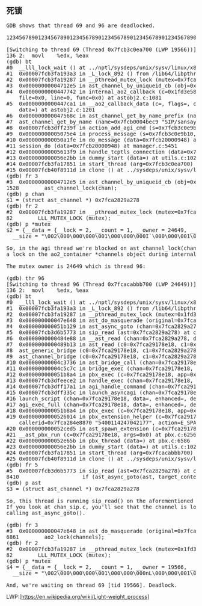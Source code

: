 
死锁
--------------------------------------------------
<pre>
GDB shows that thread 69 and 96 are deadlocked.

12345678901234567890123456789012345678901234567890123456789012345678901234567890

[Switching to thread 69 (Thread 0x7fcb3c0ea700 (LWP 19566))]#0  __lll_lock_wait () at ../nptl/sysdeps/unix/sysv/linux/x86_64/lowlevellock.S:136
136	2:	movl	%edx, %eax
(gdb) bt
#0  __lll_lock_wait () at ../nptl/sysdeps/unix/sysv/linux/x86_64/lowlevellock.S:136
#1  0x00007fcb3fa193a3 in _L_lock_892 () from /lib64/libpthread-2.12.so
#2  0x00007fcb3fa19287 in __pthread_mutex_lock (mutex=0x7fca2829a220) at pthread_mutex_lock.c:82
#3  0x00000000004712e5 in ast_channel_by_uniqueid_cb (obj=0x7fca2829a278, arg=0x7fcb0004bec9, data=<value optimized out>, flags=<value optimized out>) at channel.c:1528
#4  0x0000000000447742 in internal_ao2_callback (c=0x1fd3e58, flags=0, cb_fn=<value optimized out>, arg=0x7fcb0004bec9, data=0x7fcb3c0e8d98, type=WITH_DATA, tag=0x0, 
    file=0x0, line=0, func=0x0) at astobj2.c:1081
#5  0x0000000000447ca1 in __ao2_callback_data (c=<value optimized out>, flags=<value optimized out>, cb_fn=<value optimized out>, arg=<value optimized out>, 
    data=<value optimized out>) at astobj2.c:1201
#6  0x000000000047568c in ast_channel_get_by_name_prefix (name=0x7fcb0004bec9 "SIP/sansay-sd-0000301a") at channel.c:1638
#7  ast_channel_get_by_name (name=0x7fcb0004bec9 "SIP/sansay-sd-0000301a") at channel.c:1643
#8  0x00007fcb3dff239f in action_add_agi_cmd (s=0x7fcb3c0e9b10, m=0x7fcb3c0e9260) at res_agi.c:1172
#9  0x00000000005075e4 in process_message (s=0x7fcb3c0e9b10, m=0x7fcb3c0e9260) at manager.c:5123
#10 0x000000000050a1fe in do_message (data=0x7fcb20000948) at manager.c:5336
#11 session_do (data=0x7fcb20000948) at manager.c:5451
#12 0x00000000005613f9 in handle_tcptls_connection (data=0x7fcb20000948) at tcptls.c:272
#13 0x000000000056e2bb in dummy_start (data=<value optimized out>) at utils.c:1028
#14 0x00007fcb3fa17851 in start_thread (arg=0x7fcb3c0ea700) at pthread_create.c:301
#15 0x00007fcb40f8911d in clone () at ../sysdeps/unix/sysv/linux/x86_64/clone.S:115
(gdb) fr 3
#3  0x00000000004712e5 in ast_channel_by_uniqueid_cb (obj=0x7fca2829a278, arg=0x7fcb0004bec9, data=<value optimized out>, flags=<value optimized out>) at channel.c:1528
1528		ast_channel_lock(chan);
(gdb) p chan
$1 = (struct ast_channel *) 0x7fca2829a278
(gdb) fr 2
#2  0x00007fcb3fa19287 in __pthread_mutex_lock (mutex=0x7fca2829a220) at pthread_mutex_lock.c:82
82	      LLL_MUTEX_LOCK (mutex);
(gdb) p *mutex
$2 = {__data = {__lock = 2, __count = 1, __owner = 24649, __nusers = 1, __kind = 1, __spins = 0, __list = {__prev = 0x0, __next = 0x0}}, 
  __size = "\002\000\000\000\001\000\000\000I`\000\000\001\000\000\000\001", '\000' <repeats 22 times>, __align = 4294967298}

So, in the agi thread we're blocked on ast_channel_lock(chan) while holding
a lock on the ao2_container *channels object during internal_ao2_callback().

The mutex owner is 24649 which is thread 96:

(gdb) thr 96
[Switching to thread 96 (Thread 0x7fcacabbb700 (LWP 24649))]#0  __lll_lock_wait () at ../nptl/sysdeps/unix/sysv/linux/x86_64/lowlevellock.S:136
136	2:	movl	%edx, %eax
(gdb) bt
#0  __lll_lock_wait () at ../nptl/sysdeps/unix/sysv/linux/x86_64/lowlevellock.S:136
#1  0x00007fcb3fa193a3 in _L_lock_892 () from /lib64/libpthread-2.12.so
#2  0x00007fcb3fa19287 in __pthread_mutex_lock (mutex=0x1fd3e00) at pthread_mutex_lock.c:82
#3  0x000000000047e648 in ast_do_masquerade (original=0x7fca2840b9d8) at channel.c:6861
#4  0x000000000051b129 in ast_async_goto (chan=0x7fca2829a278, context=0x7fca2829b0c8 "ivr", exten=0x7fcb3d72b0de "fax", priority=1) at pbx.c:9517
#5  0x00007fcb3d6b5773 in sip_read (ast=0x7fca2829a278) at chan_sip.c:8410
#6  0x0000000000484e88 in __ast_read (chan=0x7fca2829a278, dropaudio=0) at channel.c:4016
#7  0x0000000000489b13 in ast_read (c0=0x7fca29178e18, c1=0x7fca2829a278, config=0x7fcacabb4b90, fo=0x7fcacabb4ac8, rc=0x7fcacabb4ac0) at channel.c:4370
#8  ast_generic_bridge (c0=0x7fca29178e18, c1=0x7fca2829a278, config=0x7fcacabb4b90, fo=0x7fcacabb4ac8, rc=0x7fcacabb4ac0) at channel.c:7563
#9  ast_channel_bridge (c0=0x7fca29178e18, c1=0x7fca2829a278, config=0x7fcacabb4b90, fo=0x7fcacabb4ac8, rc=0x7fcacabb4ac0) at channel.c:8023
#10 0x00000000004c3736 in ast_bridge_call (chan=0x7fca29178e18, peer=0x7fca2829a278, config=0x7fcacabb4b90) at features.c:4464
#11 0x00000000004c5c7c in bridge_exec (chan=0x7fca29178e18, data=<value optimized out>) at features.c:8301
#12 0x000000000051b8a4 in pbx_exec (c=0x7fca29178e18, app=0x2029580, data=0x7fcb0001408c "SIP/sansay-sd-00003082,kK") at pbx.c:1589
#13 0x00007fcb3dfeece2 in handle_exec (chan=0x7fca29178e18, agi=0x7fcacabb64c0, argc=3, argv=0x7fcacabb4e60) at res_agi.c:2521
#14 0x00007fcb3dff17a1 in agi_handle_command (chan=0x7fca29178e18, agi=0x7fcacabb64c0, buf=0x7fcb00014080 "EXEC", dead=0) at res_agi.c:3418
#15 0x00007fcb3dff335c in launch_asyncagi (chan=0x7fca29178e18, data=<value optimized out>, enhanced=<value optimized out>, dead=0) at res_agi.c:1329
#16 launch_script (chan=0x7fca29178e18, data=<value optimized out>, enhanced=<value optimized out>, dead=0) at res_agi.c:1631
#17 agi_exec_full (chan=0x7fca29178e18, data=<value optimized out>, enhanced=<value optimized out>, dead=0) at res_agi.c:3899
#18 0x000000000051b8a4 in pbx_exec (c=0x7fca29178e18, app=0x2008cf0, data=0x7fcacabb8680 "agi:async") at pbx.c:1589
#19 0x0000000000526014 in pbx_extension_helper (c=0x7fca29178e18, con=0x0, context=<value optimized out>, exten=<value optimized out>, priority=3, label=0x0, 
    callerid=0x7fca284e8870 "5400114247042177", action=E_SPAWN, found=0x7fcacabbacfc, combined_find_spawn=1) at pbx.c:4665
#20 0x000000000052ced5 in ast_spawn_extension (c=0x7fca29178e18, args=0x0) at pbx.c:5781
#21 __ast_pbx_run (c=0x7fca29178e18, args=0x0) at pbx.c:6256
#22 0x000000000052e65b in pbx_thread (data=<value optimized out>) at pbx.c:6586
#23 0x000000000056e2bb in dummy_start (data=<value optimized out>) at utils.c:1028
#24 0x00007fcb3fa17851 in start_thread (arg=0x7fcacabbb700) at pthread_create.c:301
#25 0x00007fcb40f8911d in clone () at ../sysdeps/unix/sysv/linux/x86_64/clone.S:115
(gdb) fr 5
#5  0x00007fcb3d6b5773 in sip_read (ast=0x7fca2829a278) at chan_sip.c:8410
8410					if (ast_async_goto(ast, target_context, "fax", 1)) {
(gdb) p ast
$3 = (struct ast_channel *) 0x7fca2829a278

So, this thread is running sip_read() on the aforementioned locked channel.
If you look at chan_sip.c, you'll see that the channel is locked before
calling ast_async_goto().

(gdb) fr 3
#3  0x000000000047e648 in ast_do_masquerade (original=0x7fca2840b9d8) at channel.c:6861
6861		ao2_lock(channels);
(gdb) fr 2
#2  0x00007fcb3fa19287 in __pthread_mutex_lock (mutex=0x1fd3e00) at pthread_mutex_lock.c:82
82	      LLL_MUTEX_LOCK (mutex);
(gdb) p *mutex
$4 = {__data = {__lock = 2, __count = 1, __owner = 19566, __nusers = 1, __kind = 1, __spins = 0, __list = {__prev = 0x0, __next = 0x0}}, 
  __size = "\002\000\000\000\001\000\000\000nL\000\000\001\000\000\000\001", '\000' <repeats 22 times>, __align = 4294967298}

And, we're waiting on thread 69 [tid 19566]. Deadlock.
</pre>

LWP:[https://en.wikipedia.org/wiki/Light-weight_process]
